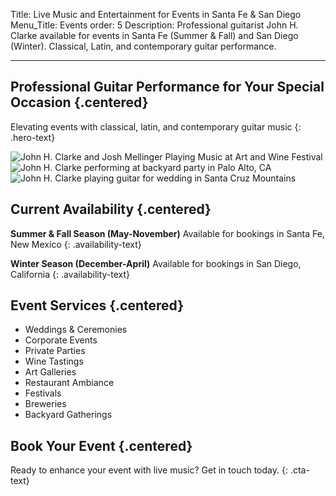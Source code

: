 Title: Live Music and Entertainment for Events in Santa Fe & San Diego
Menu_Title: Events
order: 5
Description: Professional guitarist John H. Clarke available for events in Santa Fe (Summer & Fall) and San Diego (Winter). Classical, Latin, and contemporary guitar performance.

---

## Professional Guitar Performance for Your Special Occasion {.centered}

Elevating events with classical, latin, and contemporary guitar music
{: .hero-text}

<div class="photo-grid">
    <picture>
        <source srcset="/images/art-and-wine-festival.webp" type="image/webp">
        <img src="/images/art-and-wine-festival.jpg" alt="John H. Clarke and Josh Mellinger Playing Music at Art and Wine Festival" />
    </picture>
    <picture>
        <source srcset="/images/backyard-party.webp" type="image/webp">
        <img src="/images/backyard-party.jpeg" alt="John H. Clarke performing at backyard party in Palo Alto, CA" />
    </picture>
    <picture>
        <source srcset="/images/wedding-guitar-1.webp" type="image/webp">
        <img src="/images/wedding-guitar-1.jpg" alt="John H. Clarke playing guitar for wedding in Santa Cruz Mountains" />
    </picture>
</div>

## Current Availability {.centered}

**Summer & Fall Season (May-November)**
Available for bookings in Santa Fe, New Mexico
{: .availability-text}

**Winter Season (December-April)**
Available for bookings in San Diego, California
{: .availability-text}

## Event Services {.centered}

<ul class="event-services-list">
    <li>Weddings & Ceremonies</li>
    <li>Corporate Events</li>
    <li>Private Parties</li>
    <li>Wine Tastings</li>
    <li>Art Galleries</li>
    <li>Restaurant Ambiance</li>
    <li>Festivals</li>
    <li>Breweries</li>
    <li>Backyard Gatherings</li>
</ul>

## Book Your Event {.centered}

Ready to enhance your event with live music? Get in touch today.
{: .cta-text}

<div id="gigsalad_quote_widget"></div>

<script>
    var gscqForm;
    (function(d,t) {
        var s=d.createElement(t),
        options={
            path:'230147',
            maxWidth:'100%'
        };
        s.src='https://www.gigsalad.com/js/quote_widget.min.js';
        s.onload=s.onreadystatechange=function(){
            var rs=this.readyState;
            if(rs)if(rs!='complete')if(rs!='loaded')return;
            try{
                gscqForm=new GsContactForm();
                gscqForm.initialize(options);
                gscqForm.display();
            }catch(e){}
        };
        var scr=d.getElementsByTagName(t)[0],
        par=scr.parentNode;
        par.insertBefore(s,scr);
    })(document,'script');
</script>

